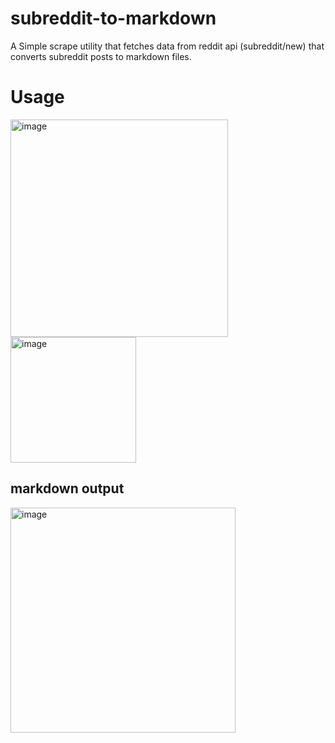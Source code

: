# subreddit-to-markdown
A Simple scrape utility that fetches data from reddit api (subreddit/new) that converts subreddit posts to markdown files. 

# Usage
<img width="348" alt="image" src="https://user-images.githubusercontent.com/70811340/176590998-3307ba38-72ec-4430-93c7-cad434235d2a.png">
<img width="201" alt="image" src="https://user-images.githubusercontent.com/70811340/176591042-e8fd4446-f5a3-403d-99fe-00ff390bcfa7.png">

## markdown output
<img width="360" alt="image" src="https://user-images.githubusercontent.com/70811340/176591128-1a84688c-499c-47e1-a210-8f4a2063a9e5.png">
